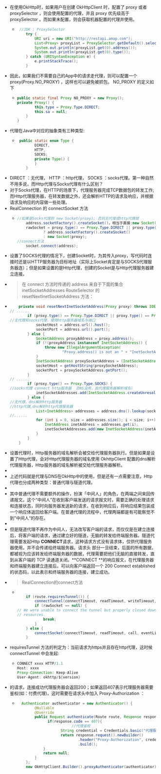 - 在使用OkHttp时，如果用户在创建 OkHttpClient 时，配置了 proxy 或者 proxySelector ，则会使用配置的代理，并且 proxy 优先级高于 proxySelector 。而如果未配置，则会获取机器配置的代理并使用。
	- ```java
	   //JDK : ProxySelector
	      try {
	          URI uri = new URI("http://restapi.amap.com");
	          List<Proxy> proxyList = ProxySelector.getDefault().select(uri);
	          System.out.println(proxyList.get(0).address());
	          System.out.println(proxyList.get(0).type());
	      } catch (URISyntaxException e) {
	          e.printStackTrace();
	      }
	  ```
- 因此，如果我们不需要自己的App中的请求走代理，则可以配置一个 proxy(Proxy.NO_PROXY) ，这样也可以避免被抓包。 NO_PROXY 的定义如下
	- ```java
	  public static final Proxy NO_PROXY = new Proxy();
	  private Proxy() {
	          this.type = Proxy.Type.DIRECT;
	          this.sa = null;
	      }
	  }
	  ```
- 代理在Java中对应的抽象类有三种类型:
	- ```java
	   public static enum Type {
	          DIRECT,
	          HTTP,
	          SOCKS;
	          private Type() {
	          }
	      }
	  ```
- DIRECT ：无代理， HTTP ：http代理， SOCKS ：socks代理。第一种自然不用多说，而Http代理与Socks代理有什么区别？
- 对于Socks代理，在HTTP的场景下，代理服务器完成TCP数据包的转发工作; 而Http代理服务器，在转发数据之外，还会解析HTTP的请求及响应，并根据请求及响应的内容做一些处理。
- RealConnection 的 connectSocket 方法
	- ```java
	  //如果是Socks代理则 new Socket(proxy); 否则无代理或http代理就
	      address.socketFactory().createSocket()，相当于直接:new Socket()
	      rawSocket = proxy.type() == Proxy.Type.DIRECT || proxy.type() == Proxy.Type.HTTP
	              ? address.socketFactory().createSocket()
	              : new Socket(proxy);
	  //connect方法
	      socket.connect(address);
	  ```
- 设置了SOCKS代理的情况下，创建Socket时，为其传入proxy，写代码时连接时还是以HTTP服务器为目标地址（实际上Socket肯定是与SOCKS代理服务器连）；但是如果设置的是Http代理，创建的Socket是与Http代理服务器建立连接。
- >在 connect 方法时传递的 address 来自于下面的集合 inetSocketAddresses RouteSelector 的resetNextInetSocketAddress 方法：
- ```java
      private void resetNextInetSocketAddress(Proxy proxy) throws IOException {
  // ......
          if (proxy.type() == Proxy.Type.DIRECT || proxy.type() == Proxy.Type.SOCKS) {
  //无代理和socks代理，使用http服务器域名与端口
              socketHost = address.url().host();
              socketPort = address.url().port();
          } else {
              SocketAddress proxyAddress = proxy.address();
              if (!(proxyAddress instanceof InetSocketAddress)) {
                  throw new IllegalArgumentException(
                          "Proxy.address() is not an " + "InetSocketAddress: " + proxyAddress.getClass());
              }
              InetSocketAddress proxySocketAddress = (InetSocketAddress) proxyAddress;
              socketHost = getHostString(proxySocketAddress);
              socketPort = proxySocketAddress.getPort();
          }
  // ......
          if (proxy.type() == Proxy.Type.SOCKS) {
  //socks代理 connect http服务器 （DNS没用，由代理服务器解析域名）
              inetSocketAddresses.add(InetSocketAddress.createUnresolved(socketHost, socketPort));
          } else {
  //无代理，dns解析http服务器
  //http代理,dns解析http代理服务器
              List<InetAddress> addresses = address.dns().lookup(socketHost);
  //......
              for (int i = 0, size = addresses.size(); i < size; i++) {
                  InetAddress inetAddress = addresses.get(i);
                  inetSocketAddresses.add(new InetSocketAddress(inetAddress, socketPort));
              }
          }
      }
  ```
- 设置代理时，Http服务器的域名解析会被交给代理服务器执行。但是如果是设置了Http代理，会对Http代理服务器的域名使用 OkhttpClient 配置的dns解析代理服务器，Http服务器的域名解析被交给代理服务器解析。
-
- 上述代码就是代理与DNS在OkHttp中的使用，但是还有一点需要注意，Http代理也分成两种类型：普通代理与隧道代理。
-
- 其中普通代理不需要额外的操作，扮演「中间人」的角色，在两端之间来回传递报文。这个“中间人”在收到客户端发送的请求报文时，需要正确的处理请求和连接状态，同时向服务器发送新的请求，在收到响应后，将响应结果包装成一个响应体返回给客户端。在普通代理的流程中，代理两端都是有可能察觉不到"中间人“的存在。
-
- 但是隧道代理不再作为中间人，无法改写客户端的请求，而仅仅是在建立连接后，将客户端的请求，通过建立好的隧道，无脑的转发给终端服务器。隧道代理需要发起Http **CONNECT**请求，这种请求方式没有请求体，仅供代理服务器使用，并不会传递给终端服务器。请求头 部分一旦结束，后面的所有数据，都被视为应该转发给终端服务器的数据，代理需要把他们无脑的直接转发，直到从客户端的 TCP 读通道关闭。**CONNECT **的响应报文，在代理服务器和终端服务器建立连接后，可以向客户端返回一个 200 Connect established 的状态码，以此表示和终端服务器的连接，建立成功。
- >RealConnection的connect方法
	- ```java
	  
	      if (route.requiresTunnel()) {
	          connectTunnel(connectTimeout, readTimeout, writeTimeout, call, eventListener);
	          if (rawSocket == null) {
	  // We were unable to connect the tunnel but properly closed down our
	  // resources.
	              break;
	          }
	      } else {
	          connectSocket(connectTimeout, readTimeout, call, eventListener);
	      }
	  ```
- requiresTunnel 方法的判定为：当前请求为https并且存在http代理，这时候 connectTunnel 中会发起:
	- ```java
	  CONNECT xxxx HTTP/1.1
	  Host: xxxx
	  Proxy-Connection: Keep-Alive
	  User-Agent: okhttp/${version}
	  ```
- 的请求，连接成功代理服务器会返回200；如果返回407表示代理服务器需要鉴权(如：付费代理)，这时需要在请求头中加入 Proxy-Authorization ：
	- ```java
	    Authenticator authenticator = new Authenticator() {
	          @Nullable
	          @Override
	          public Request authenticate(Route route, Response response) throws IOException {
	                if(response.code == 407){
	                           //代理鉴权
	                      String credential = Credentials.basic("代理服务用户名", "代理服务密码");
	                      return response.request().newBuilder()
	                              .header("Proxy-Authorization", credential)
	                              .build();
	              }
	              return null;
	          }
	      };
	      new OkHttpClient.Builder().proxyAuthenticator(authenticator);
	  ```